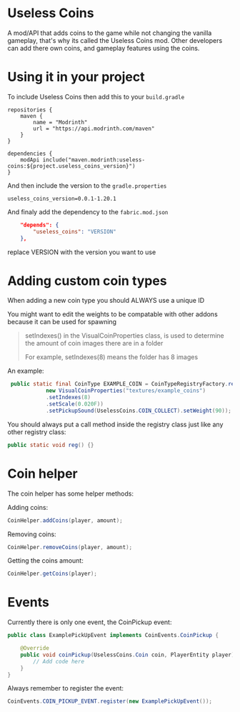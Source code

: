 # Useless Coins
A mod/API that adds coins to the game while not changing the vanilla gameplay, 
that's why its called the Useless Coins mod. Other developers can add there own coins,
and gameplay features using the coins.

# Using it in your project
To include Useless Coins then add this to your ``build.gradle``
``` Gradle
repositories {
	maven {
		name = "Modrinth"
		url = "https://api.modrinth.com/maven"
	}
}

dependencies {
	modApi include("maven.modrinth:useless-coins:${project.useless_coins_version}")
}
```
And then include the version to the ``gradle.properties``
``` Properties
useless_coins_version=0.0.1-1.20.1
```
And finaly add the dependency to the ``fabric.mod.json``
``` Json
	"depends": {
		"useless_coins": "VERSION"
	},
```
replace VERSION with the version you want to use

# Adding custom coin types
When adding a new coin type you should ALWAYS use a unique ID

You might want to edit the weights to be compatable with other addons because it can be used for spawning

>setIndexes() in the VisualCoinProperties class, is used to determine the amount of coin images there are in a folder
>
>For example, setIndexes(8) means the folder has 8 images

An example:

``` Java
 public static final CoinType EXAMPLE_COIN = CoinTypeRegistryFactory.register(1241, new CoinType().setVisualCoinProperties(
            new VisualCoinProperties("textures/example_coins")
            .setIndexes(8)
            .setScale(0.020F))
            .setPickupSound(UselessCoins.COIN_COLLECT).setWeight(90));
```

You should always put a call method inside the registry class just like any other registry class:

``` Java
public static void reg() {}
```

# Coin helper
The coin helper has some helper methods:

Adding coins:
``` Java
CoinHelper.addCoins(player, amount);
```
Removing coins:
``` Java
CoinHelper.removeCoins(player, amount);
```
Getting the coins amount:
``` Java
CoinHelper.getCoins(player);
```

# Events
Currently there is only one event, the CoinPickup event:

``` Java
public class ExamplePickUpEvent implements CoinEvents.CoinPickup {

    @Override
    public void coinPickup(UselessCoins.Coin coin, PlayerEntity player) {
        // Add code here
    }
}
```
Always remember to register the event:
``` Java
CoinEvents.COIN_PICKUP_EVENT.register(new ExamplePickUpEvent());
```
